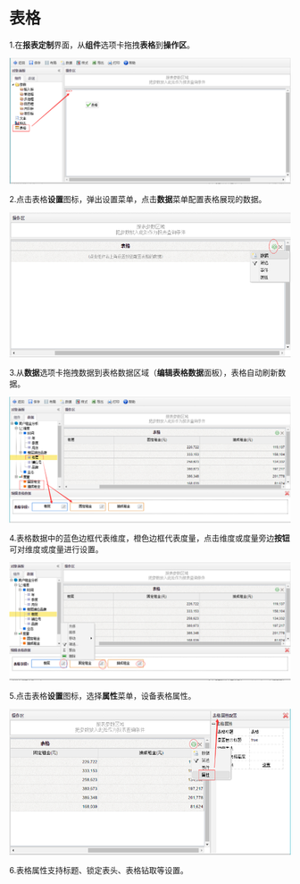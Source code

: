 # 表格

1.在**报表定制**界面，从**组件**选项卡拖拽**表格**到**操作区**。

![](/assets/import46.png)

2.点击表格**设置**图标，弹出设置菜单，点击**数据**菜单配置表格展现的数据。

![](/assets/import47.png)

3.从**数据**选项卡拖拽数据到表格数据区域（**编辑表格数据**面板），表格自动刷新数据。

![](/assets/import48.png)

4.表格数据中的蓝色边框代表维度，橙色边框代表度量，点击维度或度量旁边**按钮**可对维度或度量进行设置。

![](/assets/import49.png)

5.点击表格**设置**图标，选择**属性**菜单，设备表格属性。

![](/assets/import50.png)

6.表格属性支持标题、锁定表头、表格钻取等设置。


